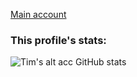 [Main account](https://github.com/Tim-Bolhoeve)


### This profile's stats:
![Tim's alt acc GitHub stats](https://github-readme-stats.vercel.app/api?username=TimBolhoeve-DBG&show_icons=true&theme=radical)
